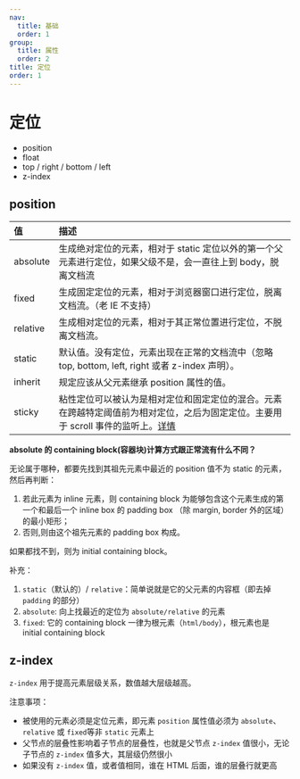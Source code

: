 ```yaml
---
nav:
  title: 基础
  order: 1
group:
  title: 属性
  order: 2
title: 定位
order: 1
---
```


# 定位

- position
- float
- top / right / bottom / left
- z-index

## position

| 值       | 描述                                                                                                                                                                                                                                         |
| :------- | :------------------------------------------------------------------------------------------------------------------------------------------------------------------------------------------------------------------------------------------- |
| absolute | 生成绝对定位的元素，相对于 static 定位以外的第一个父元素进行定位，如果父级不是，会一直往上到 body，脱离文档流                                                                                                                                |
| fixed    | 生成固定定位的元素，相对于浏览器窗口进行定位，脱离文档流。（老 IE 不支持）                                                                                                                                                                   |
| relative | 生成相对定位的元素，相对于其正常位置进行定位，不脱离文档流。                                                                                                                                                                                 |
| static   | 默认值。没有定位，元素出现在正常的文档流中（忽略 top, bottom, left, right 或者 z-index 声明）。                                                                                                                                              |
| inherit  | 规定应该从父元素继承 position 属性的值。                                                                                                                                                                                                     |
| sticky   | 粘性定位可以被认为是相对定位和固定定位的混合。元素在跨越特定阈值前为相对定位，之后为固定定位。主要用于 scroll 事件的监听上。[详情](https://link.juejin.im/?target=https%3A%2F%2Fdeveloper.mozilla.org%2Fzh-CN%2Fdocs%2FWeb%2FCSS%2Fposition) |

**absolute 的 containing block(容器块)计算方式跟正常流有什么不同？**

无论属于哪种，都要先找到其祖先元素中最近的 position 值不为 static 的元素，然后再判断：

1. 若此元素为 inline 元素，则 containing block 为能够包含这个元素生成的第一个和最后一个 inline box 的 padding box （除 margin, border 外的区域）的最小矩形；
2. 否则,则由这个祖先元素的 padding box 构成。

如果都找不到，则为 initial containing block。

补充：

1. `static`（默认的）/ `relative`：简单说就是它的父元素的内容框（即去掉 `padding` 的部分）
2. `absolute`: 向上找最近的定位为 `absolute/relative` 的元素
3. `fixed`: 它的 containing block 一律为根元素（`html/body`），根元素也是 initial containing block

## z-index

`z-index` 用于提高元素层级关系，数值越大层级越高。

注意事项：

- 被使用的元素必须是定位元素，即元素 `position` 属性值必须为 `absolute`、`relative` 或 `fixed`等非 `static` 元素上
- 父节点的层叠性影响着子节点的层叠性，也就是父节点 `z-index` 值很小，无论子节点的 `z-index` 值多大，其层级仍然很小
- 如果没有 `z-index` 值，或者值相同，谁在 HTML 后面，谁的层叠行就更高
